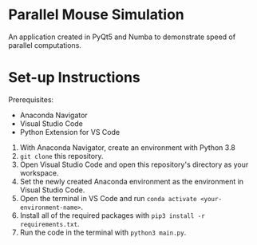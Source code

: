 # Parallel Mouse Simulation
An application created in PyQt5 and Numba to demonstrate speed of parallel computations.

# Set-up Instructions
Prerequisites:
- Anaconda Navigator
- Visual Studio Code
- Python Extension for VS Code

1. With Anaconda Navigator, create an environment with Python 3.8
2. `git clone` this repository.
3. Open Visual Studio Code and open this repository's directory as your workspace.
4. Set the newly created Anaconda environment as the environment in Visual Studio Code.
5. Open the terminal in VS Code and run `conda activate <your-environment-name>`.
6. Install all of the required packages with `pip3 install -r requirements.txt`.
7. Run the code in the terminal with `python3 main.py`.